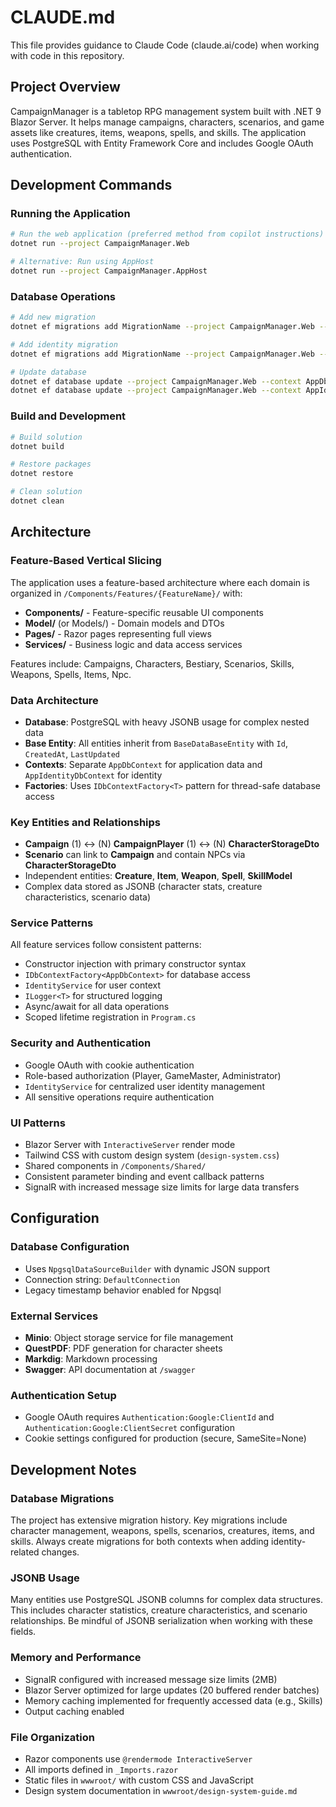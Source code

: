 # CLAUDE.md

This file provides guidance to Claude Code (claude.ai/code) when working with code in this repository.

## Project Overview

CampaignManager is a tabletop RPG management system built with .NET 9 Blazor Server. It helps manage campaigns, characters, scenarios, and game assets like creatures, items, weapons, spells, and skills. The application uses PostgreSQL with Entity Framework Core and includes Google OAuth authentication.

## Development Commands

### Running the Application
```bash
# Run the web application (preferred method from copilot instructions)
dotnet run --project CampaignManager.Web

# Alternative: Run using AppHost
dotnet run --project CampaignManager.AppHost
```

### Database Operations
```bash
# Add new migration
dotnet ef migrations add MigrationName --project CampaignManager.Web --context AppDbContext

# Add identity migration
dotnet ef migrations add MigrationName --project CampaignManager.Web --context AppIdentityDbContext

# Update database
dotnet ef database update --project CampaignManager.Web --context AppDbContext
dotnet ef database update --project CampaignManager.Web --context AppIdentityDbContext
```

### Build and Development
```bash
# Build solution
dotnet build

# Restore packages
dotnet restore

# Clean solution
dotnet clean
```

## Architecture

### Feature-Based Vertical Slicing
The application uses a feature-based architecture where each domain is organized in `/Components/Features/{FeatureName}/` with:

- **Components/** - Feature-specific reusable UI components
- **Model/** (or Models/) - Domain models and DTOs
- **Pages/** - Razor pages representing full views
- **Services/** - Business logic and data access services

Features include: Campaigns, Characters, Bestiary, Scenarios, Skills, Weapons, Spells, Items, Npс.

### Data Architecture
- **Database**: PostgreSQL with heavy JSONB usage for complex nested data
- **Base Entity**: All entities inherit from `BaseDataBaseEntity` with `Id`, `CreatedAt`, `LastUpdated`
- **Contexts**: Separate `AppDbContext` for application data and `AppIdentityDbContext` for identity
- **Factories**: Uses `IDbContextFactory<T>` pattern for thread-safe database access

### Key Entities and Relationships
- **Campaign** (1) ↔ (N) **CampaignPlayer** (1) ↔ (N) **CharacterStorageDto**
- **Scenario** can link to **Campaign** and contain NPCs via **CharacterStorageDto**
- Independent entities: **Creature**, **Item**, **Weapon**, **Spell**, **SkillModel**
- Complex data stored as JSONB (character stats, creature characteristics, scenario data)

### Service Patterns
All feature services follow consistent patterns:
- Constructor injection with primary constructor syntax
- `IDbContextFactory<AppDbContext>` for database access
- `IdentityService` for user context
- `ILogger<T>` for structured logging
- Async/await for all data operations
- Scoped lifetime registration in `Program.cs`

### Security and Authentication
- Google OAuth with cookie authentication
- Role-based authorization (Player, GameMaster, Administrator)
- `IdentityService` for centralized user identity management
- All sensitive operations require authentication

### UI Patterns
- Blazor Server with `InteractiveServer` render mode
- Tailwind CSS with custom design system (`design-system.css`)
- Shared components in `/Components/Shared/`
- Consistent parameter binding and event callback patterns
- SignalR with increased message size limits for large data transfers

## Configuration

### Database Configuration
- Uses `NpgsqlDataSourceBuilder` with dynamic JSON support
- Connection string: `DefaultConnection`
- Legacy timestamp behavior enabled for Npgsql

### External Services
- **Minio**: Object storage service for file management
- **QuestPDF**: PDF generation for character sheets
- **Markdig**: Markdown processing
- **Swagger**: API documentation at `/swagger`

### Authentication Setup
- Google OAuth requires `Authentication:Google:ClientId` and `Authentication:Google:ClientSecret` configuration
- Cookie settings configured for production (secure, SameSite=None)

## Development Notes

### Database Migrations
The project has extensive migration history. Key migrations include character management, weapons, spells, scenarios, creatures, items, and skills. Always create migrations for both contexts when adding identity-related changes.

### JSONB Usage
Many entities use PostgreSQL JSONB columns for complex data structures. This includes character statistics, creature characteristics, and scenario relationships. Be mindful of JSONB serialization when working with these fields.

### Memory and Performance
- SignalR configured with increased message size limits (2MB)
- Blazor Server optimized for large updates (20 buffered render batches)
- Memory caching implemented for frequently accessed data (e.g., Skills)
- Output caching enabled

### File Organization
- Razor components use `@rendermode InteractiveServer`
- All imports defined in `_Imports.razor`
- Static files in `wwwroot/` with custom CSS and JavaScript
- Design system documentation in `wwwroot/design-system-guide.md`